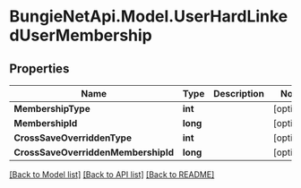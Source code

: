 
# BungieNetApi.Model.UserHardLinkedUserMembership

## Properties

Name | Type | Description | Notes
------------ | ------------- | ------------- | -------------
**MembershipType** | **int** |  | [optional] 
**MembershipId** | **long** |  | [optional] 
**CrossSaveOverriddenType** | **int** |  | [optional] 
**CrossSaveOverriddenMembershipId** | **long** |  | [optional] 

[[Back to Model list]](../README.md#documentation-for-models)
[[Back to API list]](../README.md#documentation-for-api-endpoints)
[[Back to README]](../README.md)

